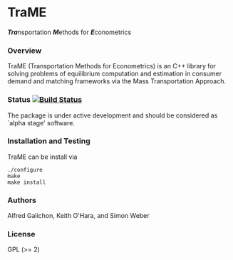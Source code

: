 # TraME

***Tra***nsportation ***M***ethods for ***E***conometrics

### Overview

TraME (Transportation Methods for Econometrics) is an C++ library for 
solving problems of equilibrium computation and estimation in consumer 
demand and matching frameworks via the Mass Transportation Approach.

### Status [![Build Status](https://travis-ci.org/TraME-Project/TraME.svg)](https://travis-ci.org/TraME-Project/TraME)

The package is under active development and should be considered as
`alpha stage' software.

### Installation and Testing

TraME can be install via
```
./configure
make
make install
```

### Authors

Alfred Galichon, Keith O'Hara, and Simon Weber

### License

GPL (>= 2) 
